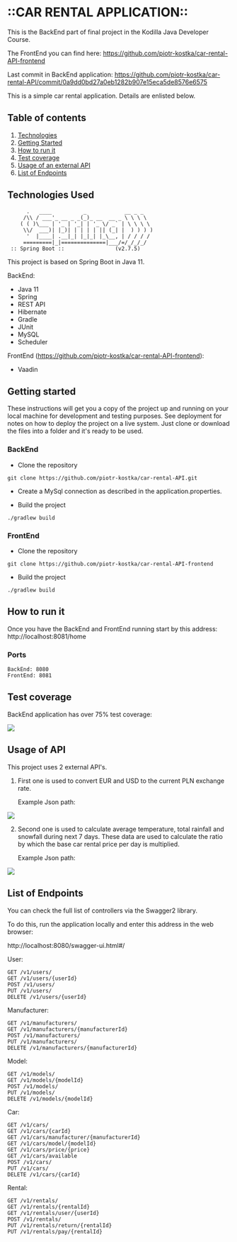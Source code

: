 # ::CAR RENTAL APPLICATION::

This is the BackEnd part of final project in the Kodilla Java Developer Course. 

The FrontEnd you can find here: https://github.com/piotr-kostka/car-rental-API-frontend

Last commit in BackEnd application: https://github.com/piotr-kostka/car-rental-API/commit/0a9dd0bd27a0eb1282b907e15eca5de8576e6575

This is a simple car rental application. Details are enlisted below.

## Table of contents

1. [Technologies](#technologies-used)
2. [Getting Started](#getting-started)
3. [How to run it](#technologies-used)
5. [Test coverage](#test-coverage)
6. [Usage of an external API](#usage-of-api)
7. [List of Endpoints](#list-of-endpoints)



## Technologies Used
```
      .   ____          _            __ _ _
     /\\ / ___'_ __ _ _(_)_ __  __ _ \ \ \ \
    ( ( )\___ | '_ | '_| | '_ \/ _` | \ \ \ \
     \\/  ___)| |_)| | | | | || (_| |  ) ) ) )
      '  |____| .__|_| |_|_| |_\__, | / / / /
     =========|_|==============|___/=/_/_/_/
 :: Spring Boot ::                (v2.7.5)
```
This project is based on Spring Boot in Java 11.

BackEnd:

* Java 11
* Spring
* REST API
* Hibernate
* Gradle
* JUnit
* MySQL
* Scheduler


FrontEnd (https://github.com/piotr-kostka/car-rental-API-frontend):

* Vaadin

## Getting started
These instructions will get you a copy of the project up and running on your local machine for development and testing purposes.
See deployment for notes on how to deploy the project on a live system. Just clone or download the files into a folder and it's ready to be used.

### BackEnd

- Clone the repository
```
git clone https://github.com/piotr-kostka/car-rental-API.git
```
- Create a MySql connection as described in the application.properties.

- Build the project
```
./gradlew build
```

### FrontEnd

- Clone the repository
```
git clone https://github.com/piotr-kostka/car-rental-API-frontend
```

- Build the project
```
./gradlew build
```
## How to run it

Once you have the BackEnd and FrontEnd running start by this address:
http://localhost:8081/home

### Ports
```
BackEnd: 8080
FrontEnd: 8081
```
## Test coverage

BackEnd application has over 75% test coverage:

![](https://snipboard.io/wXTP1s.jpg)

## Usage of API

This project uses 2 external API's.

1. First one is used to convert EUR and USD to the current PLN exchange rate. 


    Example Json path:


![](https://snipboard.io/tFbEV0.jpg)

2. Second one is used to calculate average temperature, total rainfall and snowfall during next 7 days.
These data are used to calculate the ratio by which the base car rental price per day is multiplied.


    Example Json path:

![](https://snipboard.io/fAJrni.jpg)


## List of Endpoints

You can check the full list of controllers via the Swagger2 library. 

To do this, run the application locally and enter this address in the web browser: 

http://localhost:8080/swagger-ui.html#/

User:
```
GET /v1/users/
GET /v1/users/{userId}
POST /v1/users/
PUT /v1/users/
DELETE /v1/users/{userId}
```

Manufacturer:
```
GET /v1/manufacturers/
GET /v1/manufacturers/{manufacturerId}
POST /v1/manufacturers/
PUT /v1/manufacturers/
DELETE /v1/manufacturers/{manufacturerId}
```

Model:
```
GET /v1/models/
GET /v1/models/{modelId}
POST /v1/models/
PUT /v1/models/
DELETE /v1/models/{modelId}
```

Car:
```
GET /v1/cars/
GET /v1/cars/{carId}
GET /v1/cars/manufacturer/{manufacturerId}
GET /v1/cars/model/{modelId}
GET /v1/cars/price/{price}
GET /v1/cars/available
POST /v1/cars/
PUT /v1/cars/
DELETE /v1/cars/{carId}
```

Rental:
```
GET /v1/rentals/
GET /v1/rentals/{rentalId}
GET /v1/rentals/user/{userId}
POST /v1/rentals/
PUT /v1/rentals/return/{rentalId}
PUT /v1/rentals/pay/{rentalId}
```
